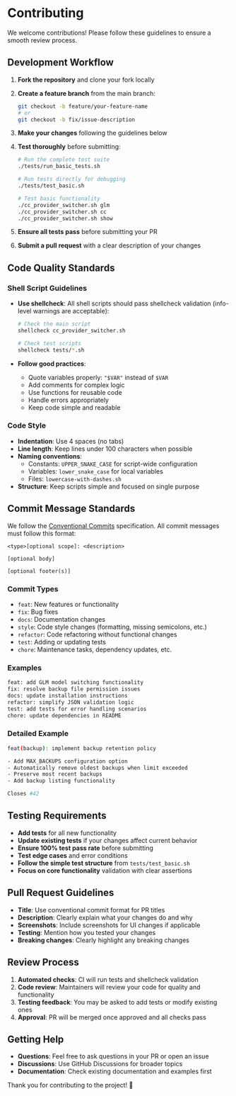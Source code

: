 # Contributing

We welcome contributions! Please follow these guidelines to ensure a smooth review process.

## Development Workflow

1. **Fork the repository** and clone your fork locally
2. **Create a feature branch** from the main branch:

   ```bash
   git checkout -b feature/your-feature-name
   # or
   git checkout -b fix/issue-description
   ```

3. **Make your changes** following the guidelines below
4. **Test thoroughly** before submitting:

   ```bash
   # Run the complete test suite
   ./tests/run_basic_tests.sh

   # Run tests directly for debugging
   ./tests/test_basic.sh

   # Test basic functionality
   ./cc_provider_switcher.sh glm
   ./cc_provider_switcher.sh cc
   ./cc_provider_switcher.sh show
   ```

5. **Ensure all tests pass** before submitting your PR
6. **Submit a pull request** with a clear description of your changes

## Code Quality Standards

### Shell Script Guidelines

- **Use shellcheck**: All shell scripts should pass shellcheck validation (info-level warnings are acceptable):

  ```bash
  # Check the main script
  shellcheck cc_provider_switcher.sh

  # Check test scripts
  shellcheck tests/*.sh
  ```

- **Follow good practices**:
  - Quote variables properly: `"$VAR"` instead of `$VAR`
  - Add comments for complex logic
  - Use functions for reusable code
  - Handle errors appropriately
  - Keep code simple and readable

### Code Style

- **Indentation**: Use 4 spaces (no tabs)
- **Line length**: Keep lines under 100 characters when possible
- **Naming conventions**:
  - Constants: `UPPER_SNAKE_CASE` for script-wide configuration
  - Variables: `lower_snake_case` for local variables
  - Files: `lowercase-with-dashes.sh`
- **Structure**: Keep scripts simple and focused on single purpose

## Commit Message Standards

We follow the [Conventional Commits](https://www.conventionalcommits.org/) specification. All commit messages must follow this format:

```
<type>[optional scope]: <description>

[optional body]

[optional footer(s)]
```

### Commit Types

- `feat`: New features or functionality
- `fix`: Bug fixes
- `docs`: Documentation changes
- `style`: Code style changes (formatting, missing semicolons, etc.)
- `refactor`: Code refactoring without functional changes
- `test`: Adding or updating tests
- `chore`: Maintenance tasks, dependency updates, etc.

### Examples

```bash
feat: add GLM model switching functionality
fix: resolve backup file permission issues
docs: update installation instructions
refactor: simplify JSON validation logic
test: add tests for error handling scenarios
chore: update dependencies in README
```

### Detailed Example

```bash
feat(backup): implement backup retention policy

- Add MAX_BACKUPS configuration option
- Automatically remove oldest backups when limit exceeded
- Preserve most recent backups
- Add backup listing functionality

Closes #42
```

## Testing Requirements

- **Add tests** for all new functionality
- **Update existing tests** if your changes affect current behavior
- **Ensure 100% test pass rate** before submitting
- **Test edge cases** and error conditions
- **Follow the simple test structure** from `tests/test_basic.sh`
- **Focus on core functionality** validation with clear assertions

## Pull Request Guidelines

- **Title**: Use conventional commit format for PR titles
- **Description**: Clearly explain what your changes do and why
- **Screenshots**: Include screenshots for UI changes if applicable
- **Testing**: Mention how you tested your changes
- **Breaking changes**: Clearly highlight any breaking changes

## Review Process

1. **Automated checks**: CI will run tests and shellcheck validation
2. **Code review**: Maintainers will review your code for quality and functionality
3. **Testing feedback**: You may be asked to add tests or modify existing ones
4. **Approval**: PR will be merged once approved and all checks pass

## Getting Help

- **Questions**: Feel free to ask questions in your PR or open an issue
- **Discussions**: Use GitHub Discussions for broader topics
- **Documentation**: Check existing documentation and examples first

Thank you for contributing to the project! 🎉
